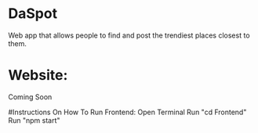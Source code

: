 # DaSpot
Web app that allows people to find and post the trendiest places closest to them.

# Website:
Coming Soon

#Instructions On How To Run Frontend:
Open Terminal
Run "cd Frontend"
Run "npm start"